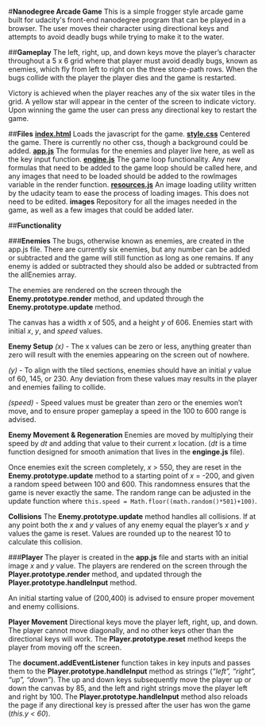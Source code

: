 #**Nanodegree Arcade Game**
This is a simple frogger style arcade game built for udacity's front-end nanodegree program that can be played in a browser. The user moves their character using directional keys and attempts to avoid deadly bugs while trying to make it to the water.

##**Gameplay**
The left, right, up, and down keys move the player’s character throughout a 5 x 6 grid where that player must avoid deadly bugs, known as enemies, which fly from left to right on the three stone-path rows. When the bugs collide with the player the player dies and the game is restarted.

Victory is achieved when the player reaches any of the six water tiles in the grid. A yellow star will appear in the center of the screen to indicate victory. Upon winning the game the user can press any directional key to restart the game.

##**Files**
**[index.html](index.html)**
Loads the javascript for the game.
**[style.css](css/style.css)**
Centered the game. There is currently no other css, though a background could be added.
**[app.js](js/app.js)**
The formulas for the enemies and player live here, as well as the key input function.
**[engine.js](js/engine.js)**
The game loop functionality. Any new formulas that need to be added to the game loop should be called here, and any images that need to be loaded should be added to the rowImages variable in the render function.
**[resources.js](js/resources.js)**
An image loading utility written by the udacity team to ease the process of loading images. This does not need to be edited.
**images**
Repository for all the images needed in the game, as well as a few images that could be added later.

##**Functionality**

###**Enemies**
The bugs, otherwise known as enemies, are created in the app.js file. There are currently six enemies, but any number can be added or subtracted and the game will still function as long as one remains. If any enemy is added or subtracted they should also be added or subtracted from the allEnemies array.

The enemies are rendered on the screen through the **Enemy.prototype.render** method, and updated through the **Enemy.prototype.update** method.

The canvas has a width *x* of 505, and a height *y* of 606. Enemies start with initial *x*, *y*, and *speed* values.

**Enemy Setup**
*(x)* - The x values can be zero or less, anything greater than zero will result with the enemies appearing on the screen out of nowhere.

*(y)* - To align with the tiled sections, enemies should have an initial *y* value of 60, 145, or 230. Any deviation from these values may results in the player and enemies failing to collide.

*(speed)* - Speed values must be greater than zero or the enemies won’t move, and to ensure proper gameplay a speed in the 100 to 600 range is advised.

**Enemy Movement & Regeneration**
Enemies are moved by multiplying their speed by *dt* and adding that value to their current *x* location. (*dt* is a time function designed for smooth animation that lives in the **enginge.js** file).

Once enemies exit the screen completely, *x* > 550, they are reset in the **Enemy.prototype.update** method to a starting point of *x* = -200, and given a random speed between 100 and 600. This randomness ensures that the game is never exactly the same. The random range can be adjusted in the update function where `this.speed = Math.floor((math.random()*501)+100)`.

**Collisions**
The **Enemy.prototype.update** method handles all collisions. If at any point both the *x* and *y* values of any enemy equal the player’s *x* and *y* values the game is reset. Values are rounded up to the nearest 10 to calculate this collision.

###**Player**
The player is created in the **app.js** file and starts with an initial image *x* and *y* value. The players are rendered on the screen through the **Player.prototype.render** method, and updated through the **Player.prototype.handleInput** method.

An initial starting value of (200,400) is advised to ensure proper movement and enemy collisions.

**Player Movement**
Directional keys move the player left, right, up, and down. The player cannot move diagonally, and no other keys other than the directional keys will work. The **Player.prototype.reset** method keeps the player from moving off the screen.

The **document.addEventListener** function takes in key inputs and passes them to the **Player.prototype.handleInput** method as strings (*“left”, “right”, “up”, “down”*). The up and down keys subsequently move the player up or down the canvas by 85, and the left and right strings move the player left and right by 100. The **Player.prototype.handleInput** method also reloads the page if any directional key is pressed after the user has won the game (*this.y < 60*).